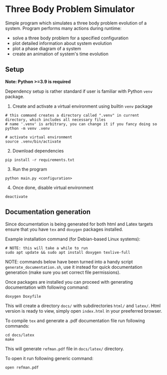 # Three Body Problem Simulator
Simple program which simulates a three body problem evolution of a system.
Program performs many actions during runtime:
- solve a three body problem for a specified configuration
- plot detailed information about system evolution
- plot a phase diagram of a system
- create an animation of system's time evolution

## Setup
**Note: Python >=3.9 is required**

Dependency setup is rather standard if user is familiar with Python `venv` package.
1) Create and activate a virtual environment using builtin `venv` package
```
# this command creates a directory called ".venv" in current directory, which includes all necessary files
# name '.venv' is arbitrary, you can change it if you fancy doing so
python -m venv .venv

# activate virtual environment
source .venv/bin/activate
```

2) Download dependencies
```
pip install -r requirements.txt
```

3) Run the program
```
python main.py <configuration>
```

4) Once done, disable virtual environment
```
deactivate
```

## Documentation generation
Since documentation is being generated for both html and Latex targets ensure that you have `tex` and `doxygen` packages installed.

Example installation command (for Debian-based Linux systems):
```
# NOTE: this will take a while to run
sudo apt update && sudo apt install doxygen texlive-full
```

NOTE: commands below have been turned into a handy script `generate_documentation.sh`, use it instead for quick documentation generation (make sure you set correct file permissions).

Once packages are installed you can proceed with generating documentation with following command:
```
doxygen Doxyfile
```

This will create a directory `docs/` with subdirectories `html/` and `latex/`. Html version is ready to view, simply open `index.html` in your preeferred browser.

To compile `tex` and generate a .pdf documentation file run following commands:
```
cd docs/latex
make
```
This will generate `refman.pdf` file in `docs/latex/` directory.


To open it run following generic command:
```
open refman.pdf
```